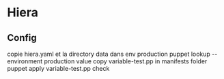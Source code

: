 # Hiera 

## Config
copie hiera.yaml et la directory data dans env production 
puppet lookup --environment production value
copy variable-test.pp in manifests folder
puppet apply variable-test.pp
check 
